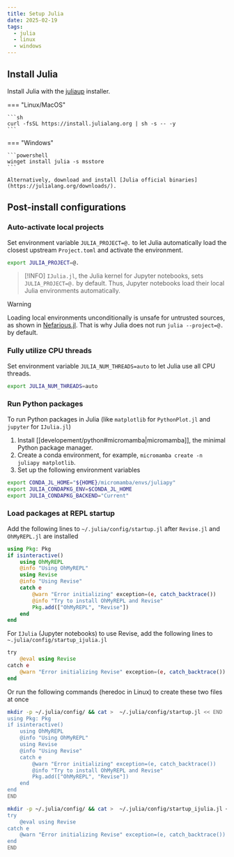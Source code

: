 ```yaml
---
title: Setup Julia
date: 2025-02-19
tags:
  - julia
  - linux
  - windows
---
```


## Install Julia

Install Julia with the [juliaup](https://github.com/JuliaLang/juliaup) installer.

=== "Linux/MacOS"

    ```sh
    curl -fsSL https://install.julialang.org | sh -s -- -y
    ```

=== "Windows"

    ```powershell
    winget install julia -s msstore
    ```

    Alternatively, download and install [Julia official binaries](https://julialang.org/downloads/).


## Post-install configurations

### Auto-activate local projects

Set environment variable `JULIA_PROJECT=@.` to let Julia automatically load the closest upstream `Project.toml` and activate the environment.

```sh title="~/.profile"
export JULIA_PROJECT=@.
```

> [!INFO]
> `IJulia.jl`, the Julia kernel for Jupyter notebooks, sets `JULIA_PROJECT=@.` by default. Thus, Jupyter notebooks load their local Julia environments automatically.

> [!WARNING]
> Loading local environments unconditionally is unsafe for untrusted sources, as shown in [Nefarious.jl](https://github.com/StefanKarpinski/Nefarious.jl).
> That is why Julia does not run `julia --project=@.` by default.

### Fully utilize CPU threads

Set environment variable `JULIA_NUM_THREADS=auto` to let Julia use all CPU threads.

```sh title="~/.profile"
export JULIA_NUM_THREADS=auto
```

### Run Python packages

To run Python packages in Julia (like `matplotlib` for `PythonPlot.jl` and `jupyter` for `IJulia.jl`)

1. Install [[developement/python#micromamba|micromamba]], the minimal Python package manager.
2. Create a conda environment, for example, `micromamba create -n juliapy matplotlib`.
3. Set up the following environment variables

```sh title="~/.profile"
export CONDA_JL_HOME="${HOME}/micromamba/envs/juliapy"
export JULIA_CONDAPKG_ENV=$CONDA_JL_HOME
export JULIA_CONDAPKG_BACKEND="Current"
```

### Load packages at REPL startup

Add the following lines to `~/.julia/config/startup.jl` after `Revise.jl` and `OhMyREPL.jl` are installed

```julia title="~/.julia/config/startup.jl"
using Pkg: Pkg
if isinteractive()
    using OhMyREPL
    @info "Using OhMyREPL"
    using Revise
    @info "Using Revise"
    catch e
        @warn "Error initializing" exception=(e, catch_backtrace())
        @info "Try to install OhMyREPL and Revise"
        Pkg.add(["OhMyREPL", "Revise"])
    end
end
```

For `IJulia` (Jupyter notebooks) to use Revise, add the following lines to `~.julia/config/startup_ijulia.jl`

```julia title="~/.julia/config/startup_ijulia.jl"
try
    @eval using Revise
catch e
    @warn "Error initializing Revise" exception=(e, catch_backtrace())
end
```

Or run the following commands (heredoc in Linux) to create these two files at once

```sh
mkdir -p ~/.julia/config/ && cat >  ~/.julia/config/startup.jl << END
using Pkg: Pkg
if isinteractive()
    using OhMyREPL
    @info "Using OhMyREPL"
    using Revise
    @info "Using Revise"
    catch e
        @warn "Error initializing" exception=(e, catch_backtrace())
        @info "Try to install OhMyREPL and Revise"
        Pkg.add(["OhMyREPL", "Revise"])
    end
end
END

mkdir -p ~/.julia/config/ && cat >  ~/.julia/config/startup_ijulia.jl << END
try
    @eval using Revise
catch e
    @warn "Error initializing Revise" exception=(e, catch_backtrace())
end
END
```
